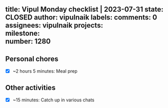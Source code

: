 title:	Vipul Monday checklist | 2023-07-31
state:	CLOSED
author:	vipulnaik
labels:	
comments:	0
assignees:	vipulnaik
projects:	
milestone:	
number:	1280
--
## Personal chores

- [x] ~2 hours 5 minutes: Meal prep

## Other activities

- [x] ~15 minutes: Catch up in various chats
